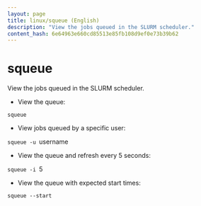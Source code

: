 ```yaml
---
layout: page
title: linux/squeue (English)
description: "View the jobs queued in the SLURM scheduler."
content_hash: 6e64963e660cd85513e85fb108d9ef0e73b39b62
---
```

# squeue

View the jobs queued in the SLURM scheduler.

- View the queue:

`squeue`

- View jobs queued by a specific user:

`squeue -u `<span class="tldr-var badge badge-pill bg-dark-lm bg-white-dm text-white-lm text-dark-dm font-weight-bold">username</span>

- View the queue and refresh every 5 seconds:

`squeue -i `<span class="tldr-var badge badge-pill bg-dark-lm bg-white-dm text-white-lm text-dark-dm font-weight-bold">5</span>

- View the queue with expected start times:

`squeue --start`
